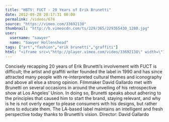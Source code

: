 ```yaml
---
title: "HBTV: FUCT - 20 Years of Erik Brunetti"
date: 2012-05-28 20:17:31 00:00
permalink: /videos/674
source: "https://vimeo.com/33692138"
thumbnail: "http://b.vimeocdn.com/ts/229/365/229365430_1280.jpg"
user:
  username: "sawyer"
  name: "Sawyer Hollenshead"
tags: ["art","fashion","erik brunetti","graffiti"]
html: "<iframe src=\"http://player.vimeo.com/video/33692138\" width=\"1280\" height=\"720\" frameborder=\"0\" webkitAllowFullScreen mozallowfullscreen allowFullScreen></iframe>"
---
```


Concisely recapping 20 years of Erik Brunetti’s involvement with FUCT is difficult; the artist and graffiti writer founded the label in 1990 and has since attracted many people with re-interpreted cultural themes and iconography and above all else a strong opinion. Filmmaker David Gallardo met with Brunetti on several occasions in around the unveiling of his retrospective show at Los Angeles’ Union. In doing so, Brunetti speaks about adhering to the principles that caused him to start the brand, staying relevant, and why is he is not overly eager to please consumers with his designs, but rather aims to educate them. The LA-based label maintains an intelligent and fresh perspective today thanks to Brunetti’s vision.
Director: David Gallardo